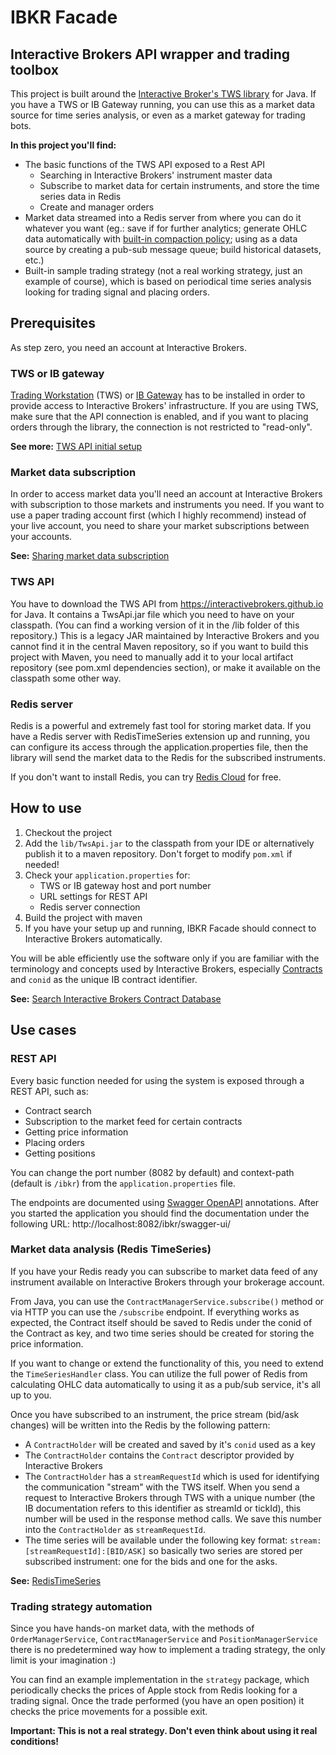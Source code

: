 # IBKR Facade
## Interactive Brokers API wrapper and trading toolbox 
This project is built around the [Interactive Broker's TWS library](https://interactivebrokers.github.io/tws-api/) for Java. If you have a TWS or IB Gateway running, you can use this as a market data source for time series analysis, or even as a market gateway for trading bots.

**In this project you'll find:**

- The basic functions of the TWS API exposed to a Rest API
    - Searching in Interactive Brokers' instrument master data
    - Subscribe to market data for certain instruments, and store the time series data in Redis
    - Create and manager orders
- Market data streamed into a Redis server from where you can do it whatever you want (eg.: save if for further analytics; generate OHLC data automatically with [built-in compaction policy](https://redis.io/docs/stack/timeseries/configuration/#compaction_policy-policy); using as a data source by creating a pub-sub message queue; build historical datasets, etc.)
- Built-in sample trading strategy (not a real working strategy, just an example of course), which is based on periodical time series analysis looking for trading signal and placing orders.


## Prerequisites
As step zero, you need an account at Interactive Brokers.

### TWS or IB gateway
[Trading Workstation](https://www.interactivebrokers.com/en/index.php?f=14099#tws-software) (TWS) or [IB Gateway](https://www.interactivebrokers.com/en/?f=/en/trading/ibgateway-stable.php) has to be installed in order to provide access to Interactive Brokers' infrastructure. If you are using TWS, make sure that the API connection is enabled, and if you want to placing orders through the library, the connection is not restricted to "read-only".

**See more:** [TWS API initial setup](https://interactivebrokers.github.io/tws-api/initial_setup.html)

### Market data subscription
In order to access market data you'll need an account at Interactive Brokers with subscription to those markets and instruments you need. If you want to use a paper trading account first (which I highly recommend) instead of your live account, you need to share your market subscriptions between your accounts.

**See:** [Sharing market data subscription](https://interactivebrokers.github.io/tws-api/market_data.html#paper_sharing)

### TWS API
You have to download the TWS API from https://interactivebrokers.github.io for Java. It contains a TwsApi.jar file which you need to have on your classpath. (You can find a working version of it in the /lib folder of this repository.) This is a legacy JAR maintained by Interactive Brokers and you cannot find it in the central Maven repository, so if you want to build this project with Maven, you need to manually add it to your local artifact repository (see pom.xml dependencies section), or make it available on the classpath some other way.

### Redis server
Redis is a powerful and extremely fast tool for storing market data. If you have a Redis server with RedisTimeSeries extension up and running, you can configure its access through the application.properties file, then the library will send the market data to the Redis for the subscribed instruments.

If you don't want to install Redis, you can try [Redis Cloud](https://redis.com/try-free/) for free.

## How to use
1. Checkout the project
2. Add the `lib/TwsApi.jar` to the classpath from your IDE or alternatively publish it to a maven repository. Don't forget to modify `pom.xml` if needed!
3. Check your `application.properties` for:
   - TWS or IB gateway host and port number
   - URL settings for REST API
   - Redis server connection 
4. Build the project with maven
5. If you have your setup up and running, IBKR Facade should connect to Interactive Brokers automatically.

You will be able efficiently use the software only if you are familiar with the terminology and concepts used by Interactive Brokers, especially [Contracts](https://interactivebrokers.github.io/tws-api/contracts.html) and `conid` as the unique IB contract identifier.

**See:** [Search Interactive Brokers Contract Database](https://www.interactivebrokers.com/en/index.php?f=463) 

## Use cases

### REST API
Every basic function needed for using the system is exposed through a REST API, such as:
- Contract search
- Subscription to the market feed for certain contracts
- Getting price information
- Placing orders
- Getting positions

You can change the port number (8082 by default) and context-path (default is `/ibkr`) from the `application.properties` file.

The endpoints are documented using [Swagger OpenAPI](http://swagger.io) annotations. After you started the application you should find the documentation under the following URL: http://localhost:8082/ibkr/swagger-ui/

### Market data analysis (Redis TimeSeries)
If you have your Redis ready you can subscribe to market data feed of any instrument available on Interactive Brokers through your brokerage account.

From Java, you can use the `ContractManagerService.subscribe()` method or via HTTP you can use the `/subscribe` endpoint. If everything works as expected, the Contract itself should be saved to Redis under the conid of the Contract as key, and two time series should be created for storing the price information.

If you want to change or extend the functionality of this, you need to extend the `TimeSeriesHandler` class. You can utilize the full power of Redis from calculating OHLC data automatically to using it as a pub/sub service, it's all up to you. 

Once you have subscribed to an instrument, the price stream (bid/ask changes) will be written into the Redis by the following pattern:
- A `ContractHolder` will be created and saved by it's `conid` used as a key
- The `ContractHolder` contains the `Contract` descriptor provided by Interactive Brokers
- The `ContractHolder` has a `streamRequestId` which is used for identifying the communication "stream" with the TWS itself. When you send a request to Interactive Brokers through TWS with a unique number (the IB documentation refers to this identifier as streamId or tickId), this number will be used in the response method calls. We save this number into the `ContractHolder` as `streamRequestId`.
- The time series will be available under the following key format: `stream:[streamRequestId]:[BID/ASK]` so basically two series are stored per subscribed instrument: one for the bids and one for the asks.

**See:** [RedisTimeSeries](https://redis.io/docs/stack/timeseries)

### Trading strategy automation
Since you have hands-on market data, with the methods of `OrderManagerService`, `ContractManagerService` and `PositionManagerService` there is no predetermined way how to implement a trading strategy, the only limit is your imagination :)  

You can find an example implementation in the `strategy` package, which periodically checks the prices of Apple stock from Redis looking for a trading signal. Once the trade performed (you have an open position) it checks the price movements for a possible exit.

**Important: This is not a real strategy. Don't even think about using it real conditions!**